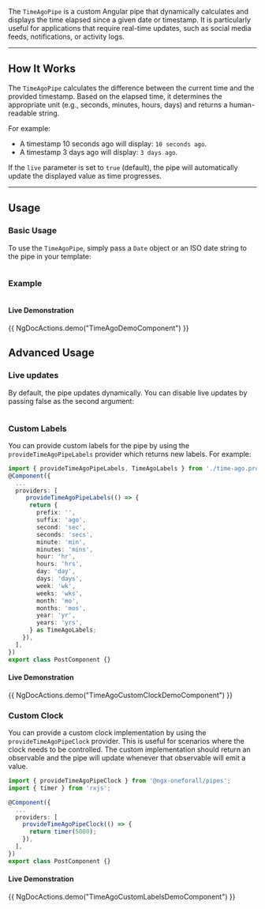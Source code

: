 
The `TimeAgoPipe` is a custom Angular pipe that dynamically calculates and displays the time elapsed since a given date or timestamp. It is particularly useful for applications that require real-time updates, such as social media feeds, notifications, or activity logs.

---

## How It Works

The `TimeAgoPipe` calculates the difference between the current time and the provided timestamp. Based on the elapsed time, it determines the appropriate unit (e.g., seconds, minutes, hours, days) and returns a human-readable string.

For example:
- A timestamp 10 seconds ago will display: `10 seconds ago`.
- A timestamp 3 days ago will display: `3 days ago`.

If the `live` parameter is set to `true` (default), the pipe will automatically update the displayed value as time progresses.

---

## Usage

### Basic Usage

To use the `TimeAgoPipe`, simply pass a `Date` object or an ISO date string to the pipe in your template:

```html file="./snippets.html"#L1-L1
```

### Example
```ts file="./demo/time-ago-demo/time-ago-demo.component.ts"#L4-L12
```

#### Live Demonstration

{{ NgDocActions.demo("TimeAgoDemoComponent") }}

## Advanced Usage
### Live updates
By default, the pipe updates dynamically. You can disable live updates by passing false as the second argument:

```html file="./snippets.html"#L3-L3
```

### Custom Labels
You can provide custom labels for the pipe by using the `provideTimeAgoPipeLabels` provider which returns new labels. For example:

```ts
import { provideTimeAgoPipeLabels, TimeAgoLabels } from './time-ago.providers';
@Component({
  ...
  providers: [
     provideTimeAgoPipeLabels(() => {
      return {
        prefix: '',
        suffix: 'ago',
        second: 'sec',
        seconds: 'secs',
        minute: 'min',
        minutes: 'mins',
        hour: 'hr',
        hours: 'hrs',
        day: 'day',
        days: 'days',
        week: 'wk',
        weeks: 'wks',
        month: 'mo',
        months: 'mos',
        year: 'yr',
        years: 'yrs',
      } as TimeAgoLabels;
    }),
  ],
})
export class PostComponent {}
```

#### Live Demonstration

{{ NgDocActions.demo("TimeAgoCustomClockDemoComponent") }}

### Custom Clock
You can provide a custom clock implementation by using the `provideTimeAgoPipeClock` provider. This is useful for scenarios where the clock needs to be controlled. The custom implementation should return an observable and the pipe will update whenever that observable will emit a value. 

```ts
import { provideTimeAgoPipeClock } from '@ngx-oneforall/pipes';
import { timer } from 'rxjs';

@Component({
  ...
  providers: [
    provideTimeAgoPipeClock(() => {
      return timer(5000);
    }),
  ],
})
export class PostComponent {}

```

#### Live Demonstration

{{ NgDocActions.demo("TimeAgoCustomLabelsDemoComponent") }}
